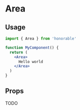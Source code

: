 # Area

## Usage

```jsx
import { Area } from 'honorable'

function MyComponent() {
  return (
    <Area>
      Hello world
    </Area>
  )
}
```

## Props

TODO
